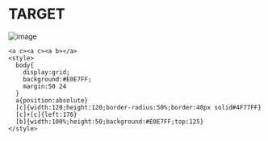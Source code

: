 # TARGET

![image](https://github.com/user-attachments/assets/e53405f9-4c3d-4d62-ae42-a251761c4857)

```
<a c><a c><a b></a>
<style>
  body{
    display:grid;
    background:#E0E7FF;
    margin:50 24
  }
  a{position:absolute}
  [c]{width:120;height:120;border-radius:50%;border:40px solid#4F77FF}
  [c]+[c]{left:176}
  [b]{width:100%;height:50;background:#E0E7FF;top:125}
</style>
```
